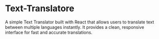 # Text-Translatore
A simple Text Translator built with React that allows users to translate text between multiple languages instantly. It provides a clean, responsive interface for fast and accurate translations.
